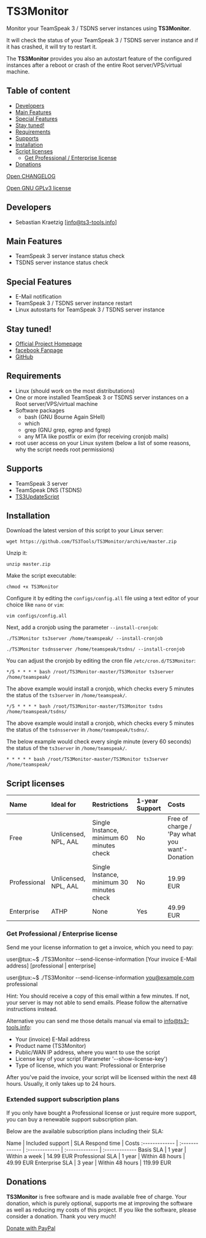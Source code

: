 # TS3Monitor

Monitor your TeamSpeak 3 / TSDNS server instances using **TS3Monitor**.

It will check the status of your TeamSpeak 3 / TSDNS server instance and if it has crashed, it will try to restart it.

The **TS3Monitor** provides you also an autostart feature of the configured instances after a reboot or crash of the entire Root server/VPS/virtual machine.

## Table of content
- [Developers](#developers)
- [Main Features](#main-features)
- [Special Features](#special-features)
- [Stay tuned!](#stay-tuned)
- [Requirements](#requirements)
- [Supports](#supports)
- [Installation](#installation)
- [Script licenses](#script-licenses)
	- [Get Professional / Enterprise license](#get-professional-enterprise-license)
- [Donations](#donations)

[Open CHANGELOG](CHANGELOG.md)

[Open GNU GPLv3 license](LICENSE_GNU_GPL.md)

## Developers

 * Sebastian Kraetzig [info@ts3-tools.info]

## Main Features

- TeamSpeak 3 server instance status check
- TSDNS server instance status check

## Special Features

- E-Mail notification
- TeamSpeak 3 / TSDNS server instance restart
- Linux autostarts for TeamSpeak 3 / TSDNS server instance

## Stay tuned!

- [Official Project Homepage](https://www.ts3-tools.info/)
- [facebook Fanpage](https://www.facebook.com/TS3Tools)
- [GitHub](https://github.com/TS3Tools/TS3Monitor/)

## Requirements

- Linux (should work on the most distributations)
- One or more installed TeamSpeak 3 or TSDNS server instances on a Root server/VPS/virtual machine
- Software packages
  - bash (GNU Bourne Again SHell)
  - which
  - grep (GNU grep, egrep and fgrep)
  - any MTA like postfix or exim (for receiving cronjob mails)
- root user access on your Linux system (below a list of some reasons, why the script needs root permissions)

## Supports

- TeamSpeak 3 server
- TeamSpeak DNS (TSDNS)
- [TS3UpdateScript](https://github.com/TS3Tools/TS3UpdateScript/)

## Installation

Download the latest version of this script to your Linux server:

``wget https://github.com/TS3Tools/TS3Monitor/archive/master.zip``

Unzip it:

``unzip master.zip``

Make the script executable:

``chmod +x TS3Monitor``

Configure it by editing the ``configs/config.all`` file using a text editor of your choice like ``nano`` or ``vim``:

``vim configs/config.all``

Next, add a cronjob using the parameter ``--install-cronjob``:

``./TS3Monitor ts3server /home/teamspeak/ --install-cronjob``

``./TS3Monitor tsdnsserver /home/teamspeak/tsdns/ --install-cronjob``

You can adjust the cronjob by editing the cron file ``/etc/cron.d/TS3Monitor``:

``*/5 * * * * bash /root/TS3Monitor-master/TS3Monitor ts3server /home/teamspeak/``

The above example would install a cronjob, which checks every 5 minutes the status of the ``ts3server`` in ``/home/teamspeak/``.

``*/5 * * * * bash /root/TS3Monitor-master/TS3Monitor tsdns /home/teamspeak/tsdns/``

The above example would install a cronjob, which checks every 5 minutes the status of the ``tsdnsserver`` in ``/home/teamspeak/tsdns/``.

The below example would check every single minute (every 60 seconds) the status of the ``ts3server`` in ``/home/teamspeak/``.

``* * * * * bash /root/TS3Monitor-master/TS3Monitor ts3server /home/teamspeak/``

## Script licenses

Name | Ideal for | Restrictions | 1-year Support | Costs
:------------- | :------------- | :------------- | :------------- | :-------------
Free | Unlicensed, NPL, AAL | Single Instance, minimum 60 minutes check | No | Free of charge / 'Pay what you want'-Donation
Professional | Unlicensed, NPL, AAL | Single Instance, minimum 30 minutes check | No | 19.99 EUR
Enterprise | ATHP | None | Yes | 49.99 EUR

### Get Professional / Enterprise license

Send me your license information to get a invoice, which you need to pay:

  user@tux:~$ ./TS3Monitor --send-license-information [Your invoice E-Mail address] [professional | enterprise]

  user@tux:~$ ./TS3Monitor --send-license-information you@example.com professional

Hint: You should receive a copy of this email within a few minutes. If not, your server is may not able to send emails. Please follow the alternative instructions instead.

Alternative you can send me those details manual via email to [info@ts3-tools.info](info@ts3-tools.info):
- Your (invoice) E-Mail address
- Product name (TS3Monitor)
- Public/WAN IP address, where you want to use the script
- License key of your script (Parameter '--show-license-key')
- Type of license, which you want: Professional or Enterprise

After you've paid the invoice, your script will be licensed within the next 48 hours. Usually, it only takes up to 24 hours.

### Extended support subscription plans

If you only have bought a Professional license or just require more support, you can buy a renewable support subscription plan.

Below are the available subscription plans including their SLA:

Name | Included support | SLA Respond time | Costs
:------------- | :------------- | :------------- | :------------- | :-------------
Basis SLA | 1 year | Within a week | 14.99 EUR
Professional SLA | 1 year | Within 48 hours | 49.99 EUR
Enterprise SLA | 3 year | Within 48 hours | 119.99 EUR

## Donations

**TS3Monitor** is free software and is made available free of charge. Your donation, which is purely optional, supports me at improving the software as well as reducing my costs of this project. If you like the software, please consider a donation. Thank you very much!

[Donate with PayPal](https://www.paypal.com/cgi-bin/webscr?cmd=_s-xclick&hosted_button_id=7ZRXLSC2UBVWE)
